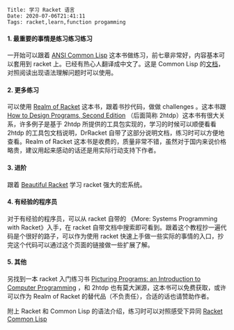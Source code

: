     Title: 学习 Racket 语言
    Date: 2020-07-06T21:41:11
    Tags: racket,learn,function progamming

#### 1. 最重要的事情是练习练习练习

一开始可以跟着 [ANSI Common Lisp](https://acl.readthedocs.io/en/latest/zhCN/ch7-cn.html) 这本书做练习，前七章非常好，内容基本可以套用到 racket 上。已经有热心人翻译成中文了。这是 Common Lisp 的[文档](http://clhs.lisp.se/Body/06_aac.htm)，对照阅读出现语法理解问题时可以使用。

#### 2. 更多练习

可以使用 [Realm of Racket](https://www.realmofracket.com/) 这本书，跟着书抄代码，做做 challenges 。这本书跟 [How to Design Programs, Second Edition](https://htdp.org/2019-02-24/index.html) （后面简称 2htdp）这本书有很大关系，许多例子是基于 2htdp 所提供的工具包实现的，学习的时候可以顺便看看 2htdp 的工具包文档说明，DrRacket 自带了这部分说明文档，练习时可以方便地查看。Realm of Racket 这本书是收费的，质量非常不错，虽然对于国内来说价格略贵，建议用起来感动的话还是用实际行动支持下作者。

#### 3. 进阶

跟着 [Beautiful Racket](https://beautifulracket.com/stacker/the-reader.html) 学习 racket 强大的宏系统。

#### 4. 有经验的程序员

对于有经验的程序员，可以从 racket 自带的 《More: Systems Programming with Racket》入手，在 racket 自带文档中搜索即可看到。跟着这个教程抄一遍代码是个很好的路子，可以作为使用 racket 快速上手做一些实际的事情的入口，抄完这个代码可以通过这个页面的链接做一些扩展了解。

#### 5. 其他

另找到一本 racket 入门练习书 [Picturing Programs: an Introduction to Computer Programming](http://picturingprograms.com/) ，和 2htdp 也有莫大渊源，这本书可以免费获取，或许可以作为 Realm of Racket 的替代品（不负责任），合适的话也请赞助作者。

附上 Racket 和 Common Lisp 的语法介绍，练习时可以对照感受下异同
[Racket](https://learnxinyminutes.com/docs/zh-cn/racket-cn/)
[Common Lisp](https://learnxinyminutes.com/docs/common-lisp/)

<!-- more -->

